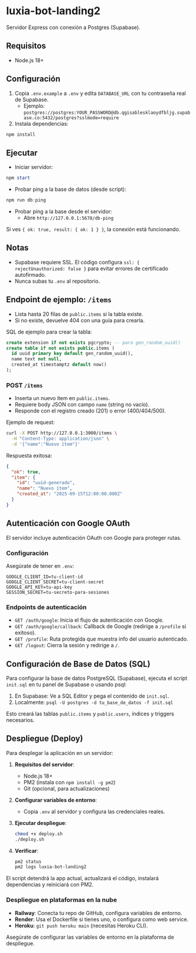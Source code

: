 # luxia-bot-landing2

Servidor Express con conexión a Postgres (Supabase).

## Requisitos
- Node.js 18+

## Configuración
1. Copia `.env.example` a `.env` y edita `DATABASE_URL` con tu contraseña real de Supabase.
   - Ejemplo: `postgres://postgres:YOUR_PASSWORD@db.qgisablesklaoydfbljg.supabase.co:5432/postgres?sslmode=require`
2. Instala dependencias:

```powershell
npm install
```

## Ejecutar
- Iniciar servidor:

```powershell
npm start
```

- Probar ping a la base de datos (desde script):

```powershell
npm run db:ping
```

- Probar ping a la base desde el servidor:
  - Abre `http://127.0.0.1:5678/db-ping`

Si ves `{ ok: true, result: { ok: 1 } }`, la conexión está funcionando.

## Notas
- Supabase requiere SSL. El código configura `ssl: { rejectUnauthorized: false }` para evitar errores de certificado autofirmado.
- Nunca subas tu `.env` al repositorio.

## Endpoint de ejemplo: `/items`
- Lista hasta 20 filas de `public.items` si la tabla existe.
- Si no existe, devuelve 404 con una guía para crearla.

SQL de ejemplo para crear la tabla:
```sql
create extension if not exists pgcrypto; -- para gen_random_uuid()
create table if not exists public.items (
  id uuid primary key default gen_random_uuid(),
  name text not null,
  created_at timestamptz default now()
);
```

### POST `/items`
- Inserta un nuevo ítem en `public.items`.
- Requiere body JSON con campo `name` (string no vacío).
- Responde con el registro creado (201) o error (400/404/500).

Ejemplo de request:
```bash
curl -X POST http://127.0.0.1:3000/items \
  -H "Content-Type: application/json" \
  -d '{"name":"Nuevo ítem"}'
```

Respuesta exitosa:
```json
{
  "ok": true,
  "item": {
    "id": "uuid-generado",
    "name": "Nuevo ítem",
    "created_at": "2025-09-15T12:00:00.000Z"
  }
}
```

## Autenticación con Google OAuth

El servidor incluye autenticación OAuth con Google para proteger rutas.

### Configuración
Asegúrate de tener en `.env`:
```
GOOGLE_CLIENT_ID=tu-client-id
GOOGLE_CLIENT_SECRET=tu-client-secret
GOOGLE_API_KEY=tu-api-key
SESSION_SECRET=tu-secreto-para-sesiones
```

### Endpoints de autenticación
- `GET /auth/google`: Inicia el flujo de autenticación con Google.
- `GET /auth/google/callback`: Callback de Google (redirige a `/profile` si exitoso).
- `GET /profile`: Ruta protegida que muestra info del usuario autenticado.
- `GET /logout`: Cierra la sesión y redirige a `/`.

## Configuración de Base de Datos (SQL)

Para configurar la base de datos PostgreSQL (Supabase), ejecuta el script `init.sql` en tu panel de Supabase o usando psql:

1. En Supabase: Ve a SQL Editor y pega el contenido de `init.sql`.
2. Localmente: `psql -U postgres -d tu_base_de_datos -f init.sql`

Esto creará las tablas `public.items` y `public.users`, índices y triggers necesarios.

## Despliegue (Deploy)

Para desplegar la aplicación en un servidor:

1. **Requisitos del servidor**:
   - Node.js 18+
   - PM2 (instala con `npm install -g pm2`)
   - Git (opcional, para actualizaciones)

2. **Configurar variables de entorno**:
   - Copia `.env` al servidor y configura las credenciales reales.

3. **Ejecutar despliegue**:

   ```bash
   chmod +x deploy.sh
   ./deploy.sh
   ```

4. **Verificar**:

   ```bash
   pm2 status
   pm2 logs luxia-bot-landing2
   ```

El script detendrá la app actual, actualizará el código, instalará dependencias y reiniciará con PM2.

### Despliegue en plataformas en la nube

- **Railway**: Conecta tu repo de GitHub, configura variables de entorno.
- **Render**: Usa el Dockerfile si tienes uno, o configura como web service.
- **Heroku**: `git push heroku main` (necesitas Heroku CLI).

Asegúrate de configurar las variables de entorno en la plataforma de despliegue.